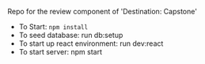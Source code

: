 Repo for the review component of 'Destination: Capstone'
- To Start: `npm install`
- To seed database: run db:setup
- To start up react environment: run dev:react
- To start server: npm start

